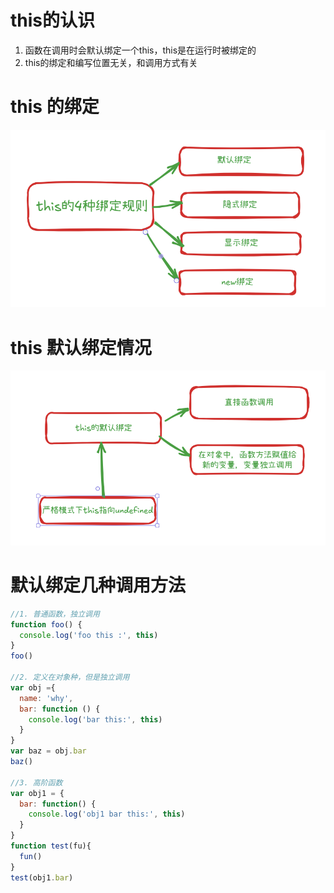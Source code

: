 # this的认识
1. 函数在调用时会默认绑定一个this，this是在运行时被绑定的
2. this的绑定和编写位置无关，和调用方式有关

# this 的绑定
![this](../picture/01/1.png)

# this 默认绑定情况
![this](../picture/01/2.png)

# 默认绑定几种调用方法
```js
//1. 普通函数，独立调用
function foo() {
  console.log('foo this :', this)
}
foo()

//2. 定义在对象种，但是独立调用
var obj ={ 
  name: 'why',
  bar: function () {
    console.log('bar this:', this)
  }
}
var baz = obj.bar
baz()

//3. 高阶函数
var obj1 = {
  bar: function() {
    console.log('obj1 bar this:', this)
  }
}
function test(fu){
  fun()
}
test(obj1.bar)
```